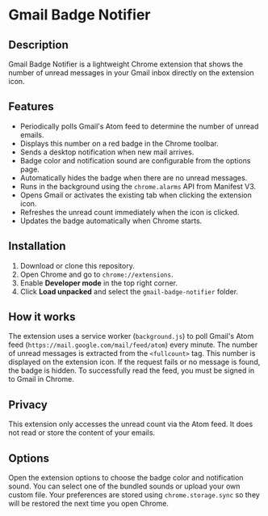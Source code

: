 # Gmail Badge Notifier

## Description
Gmail Badge Notifier is a lightweight Chrome extension that shows the number of unread messages in your Gmail inbox directly on the extension icon.

## Features
- Periodically polls Gmail's Atom feed to determine the number of unread emails.
- Displays this number on a red badge in the Chrome toolbar.
- Sends a desktop notification when new mail arrives.
- Badge color and notification sound are configurable from the options page.
- Automatically hides the badge when there are no unread messages.
- Runs in the background using the `chrome.alarms` API from Manifest V3.
- Opens Gmail or activates the existing tab when clicking the extension icon.
- Refreshes the unread count immediately when the icon is clicked.
- Updates the badge automatically when Chrome starts.

## Installation
1. Download or clone this repository.
2. Open Chrome and go to `chrome://extensions`.
3. Enable **Developer mode** in the top right corner.
4. Click **Load unpacked** and select the `gmail-badge-notifier` folder.

## How it works
The extension uses a service worker (`background.js`) to poll Gmail's Atom feed (`https://mail.google.com/mail/feed/atom`) every minute. The number of unread messages is extracted from the `<fullcount>` tag. This number is displayed on the extension icon. If the request fails or no message is found, the badge is hidden. To successfully read the feed, you must be signed in to Gmail in Chrome.

## Privacy
This extension only accesses the unread count via the Atom feed. It does not read or store the content of your emails.

## Options
Open the extension options to choose the badge color and notification sound.
You can select one of the bundled sounds or upload your own custom file.
Your preferences are stored using `chrome.storage.sync` so they will be
restored the next time you open Chrome.
